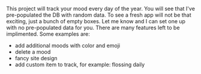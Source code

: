 This project will track your mood every day of the year. You will see that I've pre-populated the DB with random data. To see a fresh app will not be that exciting, just a bunch of empty boxes. Let me know and I can set one up with no pre-populated data for you. There are many features left to be implimented. Some examples are:
- add additional moods with color and emoji
- delete a mood
- fancy site design
- add custom item to track, for example: flossing daily